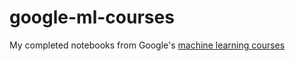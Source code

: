 # google-ml-courses
My completed notebooks from Google's [machine learning courses](https://developers.google.com/machine-learning)
